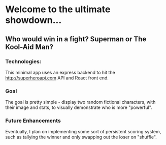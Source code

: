 # Welcome to the ultimate showdown...
## Who would win in a fight? Superman or The Kool-Aid Man?

### Technologies:
This minimal app uses an express backend to hit the http://superheroapi.com API and React front end.

### Goal
The goal is pretty simple - display two random fictional characters, with their image and stats, to visually demonstrate who is more "powerful".

### Future Enhancements
Eventually, I plan on implementing some sort of persistent scoring system, such as tallying the winner and only swapping out the loser on "shuffle".
